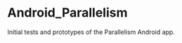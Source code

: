 Android_Parallelism
===================

Initial tests and prototypes of the Parallelism Android app.
